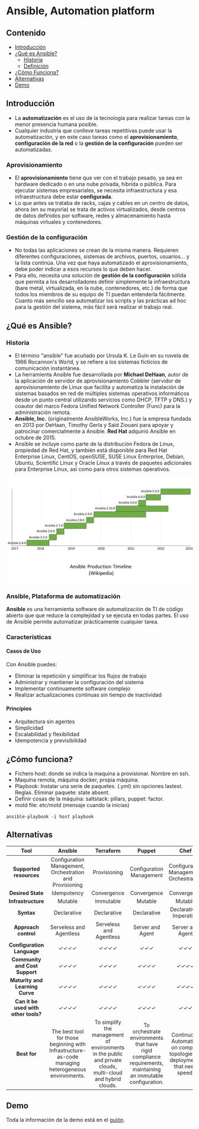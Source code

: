 # Ansible, Automation platform

## Contenido

* [Introducción](#introducción)
* [¿Qué es Ansible?](#¿qué-es-ansible?)
    * [Historia](#historia)
    * [Definición](#ansible-plataforma-de-automatización)
* [¿Cómo Funciona?](#¿cómo-funciona?)
* [Alternativas](#alternativas)
* [Demo](#demo)

## Introducción

* La **automatización** es el uso de la tecnología para realizar tareas con la menor presencia humana posible.  
* Cualquier industria que conlleve tareas repetitivas puede usar la automatización, y en este caso tareas como el **aprovisionamiento**, **configuración de la red** o la **gestión de la configuración** pueden ser automatizadas.

### Aprovisionamiento

* El **aprovisionamiento** tiene que ver con el trabajo pesado, ya sea en hardware dedicado o en una nube privada, híbrida o pública. Para ejecutar sistemas empresariales, se necesita infraestructura y esa infraestructura debe estar **configurada**.
* Lo que antes se trataba de racks, cajas y cables en un centro de datos, ahora (en su mayoría) se trata de activos virtualizados, desde centros de datos definidos por software, redes y almacenamiento hasta máquinas virtuales y contenedores.

### Gestión de la configuración

* No todas las aplicaciones se crean de la misma manera. Requieren diferentes configuraciones, sistemas de archivos, puertos, usuarios... y la lista continúa. Una vez que haya automatizado el aprovisionamiento, debe poder indicar a esos recursos lo que deben hacer.
* Para ello, necesita una solución de **gestión de la configuración** sólida que permita a los desarrolladores definir simplemente la infraestructura (bare metal, virtualizada, en la nube, contenedores, etc.) de forma que todos los miembros de su equipo de TI puedan entenderla fácilmente. Cuanto más sencillo sea automatizar los scripts y las prácticas ad hoc para la gestión del sistema, más fácil será realizar el trabajo real.

## ¿Qué es Ansible?

### Historia

* El término "ansible" fue acuñado por Ursula K. Le Guin en su novela de 1966 Rocannon's World, y se refiere a los sistemas ficticios de comunicación instantánea.
* La herramienta Ansible fue desarrollada por **Michael DeHaan**, autor de la aplicación de servidor de aprovisionamiento Cobbler (servidor de aprovisionamiento de Linux que facilita y automatiza la instalación de sistemas basados en red de múltiples sistemas operativos informáticos desde un punto central utilizando servicios como DHCP, TFTP y DNS.) y coautor del marco Fedora Unified Network Controller (Func) para la administración remota.
* **Ansible, Inc.** (originalmente AnsibleWorks, Inc.) fue la empresa fundada en 2013 por DeHaan, Timothy Gerla y Saïd Ziouani para apoyar y patrocinar comercialmente a Ansible.  **Red Hat** adquirió Ansible en octubre de 2015.
* Ansible se incluye como parte de la distribución Fedora de Linux, propiedad de Red Hat, y también está disponible para Red Hat Enterprise Linux, CentOS, openSUSE, SUSE Linux Enterprise, Debian, Ubuntu, Scientific Linux y Oracle Linux a través de paquetes adicionales para Enterprise Linux, así como para otros sistemas operativos.

![Timeline](Images/timeline.PNG)

### Ansible, Plataforma de automatización

**Ansible** es una herramienta software de automatización de TI de código abierto que que reduce la complejidad y se ejecuta en todas partes. El uso de Ansible permite automatizar prácticamente cualquier tarea.


### Características

#### Casos de Uso
Con Ansible puedes:
* Eliminar la repetición y simplificar los flujos de trabajo
* Administrar y mantiener la configuración del sistema
* Implementar continuamente software complejo
* Realizar actualizaciones continuas sin tiempo de
inactividad

#### Princípios
* Arquitectura sin agentes
* Simplicidad
* Escalabilidad y flexibilidad
* Idempotencia y previsibilidad

## ¿Cómo funciona?

* Fichero host: donde se indica la maquina a provisionar. Nombre en ssh.  
* Maquina remota, máquina docker, propia máquina.  
* Playbook: Instalar una serie de paquetes. (.yml) sin opciones lastest. Reglas. Eliminar paquete: state absent.  
* Definir cosas de la máquina: saltstack: pillars, puppet: factor.  
* motd file: etc/motd (mensaje cuando la inicias)  

```
ansible-playbook -i host playbook
```

## Alternativas

| **Tool**                             | **Ansible**                                                                                                  | **Terraform**                                                                                                          | **Puppet**                                                                                                          | **Chef**                                                                         | **Saltstack**                                                                 |
|:------------------------------------:|:-----------------------------------------------------------------------------------------------------:|:-------------------------------------------------------------------------------------------------------------:|:-------------------------------------------------------------------------------------------------------------:|:----------------------------------------------------------------------------:|:--------------------------------------------------------------------:|
| **Supported resources**              | Configuration Management, Orchestration and Provisioning                                              | Provisioning                                                                                                  | Configuration Management                                                                                      | Configuration Management, Orchestration                                      | Configuration Management, Vulnerability Compliance                  |
| **Desired State**                    | Idempotency                                                                                           | Convergence                                                                                                   | Convergence                                                                                                   | Convergence                                                                  | Idempotency                                                          |
| **Infrastructure**                   | Mutable                                                                                               | Immutable                                                                                                     | Mutable                                                                                                       | Mutable                                                                      | Mutable                                                              |
| **Syntax**                           | Declarative                                                                                           | Declarative                                                                                                   | Declarative                                                                                                   | Declarative / Imperative                                                     | Declarative / Imperative                                             |
| **Approach control**                 | Serveless and Agentless                                                                               | Serveless and Agentless                                                                                       | Server and Agent                                                                                              | Server and Agent                                                             | Server and Minion \(Agent)                                          |
| **Configuration Language**           | ✓✓✓✓                                                                                                  | ✓✓✓✓                                                                                                          | ✓✓✓                                                                                                           | ✓✓✓                                                                          | ✓✓✓✓                                                                 |
| **Community and Cost Support**       | ✓✓✓✓                                                                                                  | ✓✓✓✓                                                                                                          | ✓✓✓✓                                                                                                          | ✓✓✓✓                                                                         | ✓✓✓                                                                  |
| **Maturity and Learning Curve**      | ✓✓✓✓                                                                                                  | ✓✓✓✓                                                                                                          | ✓✓✓✓                                                                                                          | ✓✓✓✓                                                                         | ✓✓✓                                                                  |
| **Can it be used with other tools?** | ✓✓✓✓                                                                                                  | ✓✓✓✓                                                                                                          | ✓✓✓✓                                                                                                          | ✓✓✓                                                                          | ✓✓✓✓                                                                 |
| **Best for**                         | The best tool for those beginning with Infrastructure\-as\-code managing heterogeneous environments\. | To simplify the management of environments in the public and private clouds, multi\-cloud and hybrid clouds\. | To orchestrate environments that have rigid compliance requirements, maintaining an immutable configuration\. | Continuous Automation on complex topologies or deployments that need speed\. | To orchestrate and to automate IT tasks with speed and flexibility\. |



## Demo

Toda la información de la demo está en el [guión](#Guion.md).
